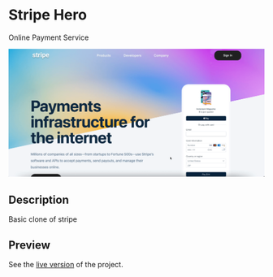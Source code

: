 # Stripe Hero

Online Payment Service

![Project Screenshot](screenshot.png)

## Description

Basic clone of stripe

## Preview

See the [live version](https://stripe-cln.netlify.app/) of the project.
